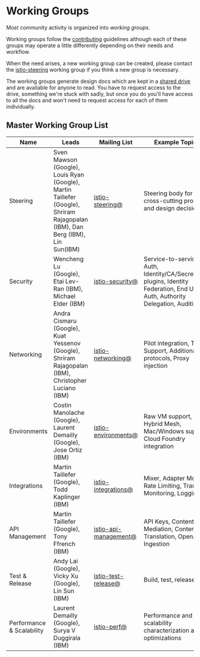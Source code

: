 # Working Groups

Most community activity is organized into *working groups*.

Working groups follow the [contributing](CONTRIBUTING.md) guidelines although each of these groups may operate a little differently depending on
their needs and workflow.

When the need arises, a new working group can be created, please contact the [istio-steering](https://groups.google.com/forum/#!forum/istio-steering)
working group if you think a new group is necessary.

The working groups generate design docs which are kept in a [shared drive](https://drive.google.com/drive/u/0/folders/0AIS5p3eW9BCtUk9PVA) and
are available for anyone to read. You have to request access to the drive, something we're stuck with sadly, but once you do
you'll have access to all the docs and won't need to request access for each of them individually.

## Master Working Group List

| Name | Leads | Mailing List | Example Topics | Meetings |
|------|-------|---------|----------|----------|
| Steering | Sven Mawson (Google), Louis Ryan (Google), Martin Taillefer (Google), Shriram Rajagopalan (IBM), Dan Berg (IBM), Lin Sun(IBM) | [istio-steering@](https://groups.google.com/forum/#!forum/istio-steering) | Steering body for cross-cutting product and design decisions | n/a
| Security | Wencheng Lu (Google), Etai Lev-Ran (IBM), Michael Elder (IBM) | [istio-security@](https://groups.google.com/forum/#!forum/istio-security) | Service-to-service Auth, Identity/CA/SecretStore plugins, Identity Federation, End User Auth, Authority Delegation, Auditing  | [Wednesdays at 11:00 PT (biweekly)](https://plus.google.com/hangouts/_/google.com/istio-security)
| Networking | Andra Cismaru (Google), Kuat Yessenov (Google), Shriram Rajagopalan (IBM), Christopher Luciano (IBM) | [istio-networking@](https://groups.google.com/forum/#!forum/istio-networking) | Pilot integration, TCP Support, Additional L7 protocols, Proxy injection | [Thursdays at 11:00 PT (biweekly)](https://plus.google.com/hangouts/_/google.com/istio-net)
| Environments | Costin Manolache (Google), Laurent Demailly (Google), Jose Ortiz (IBM) | [istio-environments@](https://groups.google.com/forum/#!forum/istio-environments) | Raw VM support, Hybrid Mesh, Mac/Windows support, Cloud Foundry integration | TBD
| Integrations | Martin Taillefer (Google), Todd Kaplinger (IBM) | [istio-integrations@](https://groups.google.com/forum/#!forum/istio-integrations) | Mixer, Adapter Model, Rate Limiting, Tracing, Monitoring, Logging | [Wednesdays at 11:00 PT (weekly)](https://plus.google.com/hangouts/_/google.com/wxz-scww-uwf)
| API Management | Martin Taillefer (Google), Tony Ffrench (IBM) | [istio-api-management@](https://groups.google.com/forum/#!forum/istio-api-management) | API Keys, Content Mediation, Content Translation, OpenAPI Ingestion | TBD
| Test & Release | Andy Lai (Google), Vicky Xu (Google), Lin Sun (IBM) | [istio-test-release@](https://groups.google.com/forum/#!forum/istio-test-release) | Build, test, release | [Thursdays at 13:00 PT (weekly)](https://plus.google.com/hangouts/_/google.com/istio-test)
| Performance & Scalability | Laurent Demailly (Google), Surya V Duggirala (IBM) | [istio-perf@](https://groups.google.com/forum/#!forum/istio-perf) | Performance and scalability characterization and optimizations | [Wednesdays at 9:00a PST (weekly)](https://ibm.zoom.us/my/suryadu)

